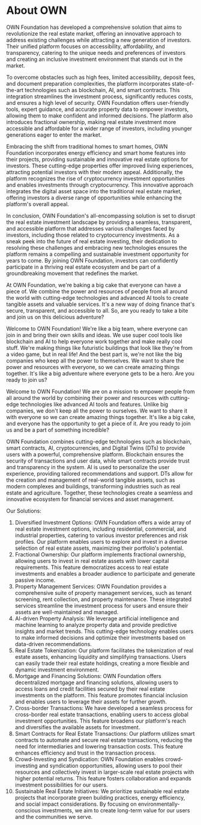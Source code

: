# About OWN

OWN Foundation has developed a comprehensive solution that aims to revolutionize the real estate market, offering an innovative approach to address existing challenges while attracting a new generation of investors. Their unified platform focuses on accessibility, affordability, and transparency, catering to the unique needs and preferences of investors and creating an inclusive investment environment that stands out in the market.

To overcome obstacles such as high fees, limited accessibility, deposit fees, and document preparation complexities, the platform incorporates state-of-the-art technologies such as blockchain, AI, and smart contracts. This integration streamlines the investment process, significantly reduces costs, and ensures a high level of security. OWN Foundation offers user-friendly tools, expert guidance, and accurate property data to empower investors, allowing them to make confident and informed decisions. The platform also introduces fractional ownership, making real estate investment more accessible and affordable for a wider range of investors, including younger generations eager to enter the market.

Embracing the shift from traditional homes to smart homes, OWN Foundation incorporates energy efficiency and smart home features into their projects, providing sustainable and innovative real estate options for investors. These cutting-edge properties offer improved living experiences, attracting potential investors with their modern appeal. Additionally, the platform recognizes the rise of cryptocurrency investment opportunities and enables investments through cryptocurrency. This innovative approach integrates the digital asset space into the traditional real estate market, offering investors a diverse range of opportunities while enhancing the platform's overall appeal.

In conclusion, OWN Foundation's all-encompassing solution is set to disrupt the real estate investment landscape by providing a seamless, transparent, and accessible platform that addresses various challenges faced by investors, including those related to cryptocurrency investments. As a sneak peek into the future of real estate investing, their dedication to resolving these challenges and embracing new technologies ensures the platform remains a compelling and sustainable investment opportunity for years to come. By joining OWN Foundation, investors can confidently participate in a thriving real estate ecosystem and be part of a groundbreaking movement that redefines the market.



At OWN Foundation, we're baking a big cake that everyone can have a piece of. We combine the power and resources of people from all around the world with cutting-edge technologies and advanced AI tools to create tangible assets and valuable services. It's a new way of doing finance that's secure, transparent, and accessible to all. So, are you ready to take a bite and join us on this delicious adventure?



Welcome to OWN Foundation! We're like a big team, where everyone can join in and bring their own skills and ideas. We use super cool tools like blockchain and AI to help everyone work together and make really cool stuff. We're making things like futuristic buildings that look like they're from a video game, but in real life! And the best part is, we're not like the big companies who keep all the power to themselves. We want to share the power and resources with everyone, so we can create amazing things together. It's like a big adventure where everyone gets to be a hero. Are you ready to join us?



Welcome to OWN Foundation! We are on a mission to empower people from all around the world by combining their power and resources with cutting-edge technologies like advanced AI tools and features. Unlike big companies, we don't keep all the power to ourselves. We want to share it with everyone so we can create amazing things together. It's like a big cake, and everyone has the opportunity to get a piece of it. Are you ready to join us and be a part of something incredible?

OWN Foundation combines cutting-edge technologies such as blockchain, smart contracts, AI, cryptocurrencies, and Digital Twins (DTs) to provide users with a powerful, comprehensive platform. Blockchain ensures the security of transactions and user data, while smart contracts provide trust and transparency in the system. AI is used to personalize the user experience, providing tailored recommendations and support. DTs allow for the creation and management of real-world tangible assets, such as modern complexes and buildings, transforming industries such as real estate and agriculture. Together, these technologies create a seamless and innovative ecosystem for financial services and asset management.



Our Solutions:

1. Diversified Investment Options: OWN Foundation offers a wide array of real estate investment options, including residential, commercial, and industrial properties, catering to various investor preferences and risk profiles. Our platform enables users to explore and invest in a diverse selection of real estate assets, maximizing their portfolio's potential.
2. Fractional Ownership: Our platform implements fractional ownership, allowing users to invest in real estate assets with lower capital requirements. This feature democratizes access to real estate investments and enables a broader audience to participate and generate passive income.
3. Property Management Services: OWN Foundation provides a comprehensive suite of property management services, such as tenant screening, rent collection, and property maintenance. These integrated services streamline the investment process for users and ensure their assets are well-maintained and managed.
4. AI-driven Property Analysis: We leverage artificial intelligence and machine learning to analyze property data and provide predictive insights and market trends. This cutting-edge technology enables users to make informed decisions and optimize their investments based on data-driven recommendations.
5. Real Estate Tokenization: Our platform facilitates the tokenization of real estate assets, enhancing liquidity and simplifying transactions. Users can easily trade their real estate holdings, creating a more flexible and dynamic investment environment.
6. Mortgage and Financing Solutions: OWN Foundation offers decentralized mortgage and financing solutions, allowing users to access loans and credit facilities secured by their real estate investments on the platform. This feature promotes financial inclusion and enables users to leverage their assets for further growth.
7. Cross-border Transactions: We have developed a seamless process for cross-border real estate transactions, enabling users to access global investment opportunities. This feature broadens our platform's reach and diversifies the available assets for investment.
8. Smart Contracts for Real Estate Transactions: Our platform utilizes smart contracts to automate and secure real estate transactions, reducing the need for intermediaries and lowering transaction costs. This feature enhances efficiency and trust in the transaction process.
9. Crowd-Investing and Syndication: OWN Foundation enables crowd-investing and syndication opportunities, allowing users to pool their resources and collectively invest in larger-scale real estate projects with higher potential returns. This feature fosters collaboration and expands investment possibilities for our users.
10. Sustainable Real Estate Initiatives: We prioritize sustainable real estate projects that incorporate green building practices, energy efficiency, and social impact considerations. By focusing on environmentally-conscious investments, we aim to create long-term value for our users and the communities we serve.
